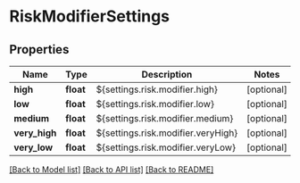 # RiskModifierSettings

## Properties
Name | Type | Description | Notes
------------ | ------------- | ------------- | -------------
**high** | **float** | ${settings.risk.modifier.high} | [optional] 
**low** | **float** | ${settings.risk.modifier.low} | [optional] 
**medium** | **float** | ${settings.risk.modifier.medium} | [optional] 
**very_high** | **float** | ${settings.risk.modifier.veryHigh} | [optional] 
**very_low** | **float** | ${settings.risk.modifier.veryLow} | [optional] 

[[Back to Model list]](../README.md#documentation-for-models) [[Back to API list]](../README.md#documentation-for-api-endpoints) [[Back to README]](../README.md)


